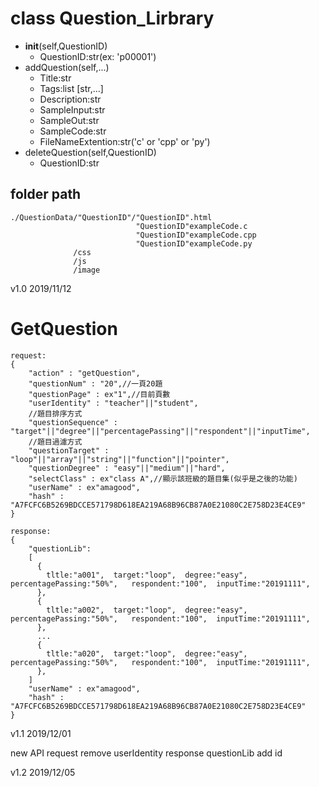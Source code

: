 # class Question_Lirbrary
 * __init__(self,QuestionID)
     * QuestionID:str(ex: 'p00001')
 * addQuestion(self,...)
     * Title:str
     * Tags:list [str,...]
     * Description:str
     * SampleInput:str
     * SampleOut:str
     * SampleCode:str
     * FileNameExtention:str('c' or 'cpp' or 'py')
 * deleteQuestion(self,QuestionID)
     * QuestionID:str
## folder path
```
./QuestionData/"QuestionID"/"QuestionID".html
                            "QuestionID"exampleCode.c
                            "QuestionID"exampleCode.cpp
                            "QuestionID"exampleCode.py
              /css
              /js
              /image
```
v1.0 2019/11/12

# GetQuestion
```
request:
{
    "action" : "getQuestion",
    "questionNum" : "20",//一頁20題
    "questionPage" : ex"1",//目前頁數
    "userIdentity" : "teacher"||"student",
    //題目排序方式
    "questionSequence" : "target"||"degree"||"percentagePassing"||"respondent"||"inputTime",
    //題目過濾方式
    "questionTarget" : "loop"||"array"||"string"||"function"||"pointer",
    "questionDegree" : "easy"||"medium"||"hard",
    "selectClass" : ex"class A",//顯示該班級的題目集(似乎是之後的功能)
    "userName" : ex"amagood",
    "hash" : "A7FCFC6B5269BDCCE571798D618EA219A68B96CB87A0E21080C2E758D23E4CE9"
}

response:
{
    "questionLib":
    [
      {
        tltle:"a001",  target:"loop",  degree:"easy",  percentagePassing:"50%",   respondent:"100",  inputTime:"20191111",
      },
      {
        tltle:"a002",  target:"loop",  degree:"easy",  percentagePassing:"50%",   respondent:"100",  inputTime:"20191111",
      },
      ...
      {
        tltle:"a020",  target:"loop",  degree:"easy",  percentagePassing:"50%",   respondent:"100",  inputTime:"20191111",
      },
    ]
    "userName" : ex"amagood",
    "hash" : "A7FCFC6B5269BDCCE571798D618EA219A68B96CB87A0E21080C2E758D23E4CE9"
}
```
v1.1 2019/12/01

new API
request remove userIdentity
response questionLib add id

v1.2 2019/12/05

